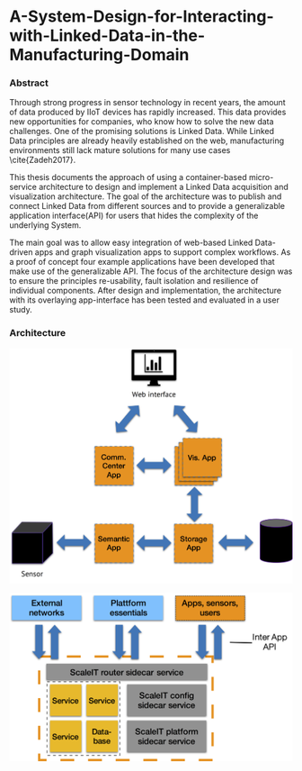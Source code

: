 # A-System-Design-for-Interacting-with-Linked-Data-in-the-Manufacturing-Domain

### Abstract

Through strong progress in sensor technology in recent years, the amount of data produced by IIoT devices has rapidly increased.
This data provides new opportunities for companies, who know how to solve the new data challenges. One of the promising solutions is Linked Data.
While Linked Data principles are already heavily established on the web, manufacturing environments still lack mature solutions for many use cases \cite{Zadeh2017}.

This thesis documents the approach of using a container-based micro-service architecture to design and implement a Linked Data acquisition and visualization architecture.
The goal of the architecture was to publish and connect Linked Data from different sources and to provide a generalizable application interface(API) for users that hides the complexity of the underlying System. 

The main goal was to allow easy integration of web-based Linked Data-driven apps and graph visualization apps to support complex workflows.
As a proof of concept four example applications have been developed that make use of the generalizable API. 
The focus of the architecture design was to ensure the principles re-usability, fault isolation and resilience of individual components.
After design and implementation, the architecture with its overlaying app-interface has been tested and evaluated in a user study.

### Architecture 

![Architecture Design](images/shopfloor_app_arch.png)

![Apps - The architecture building blocks](images/app_anatomy.png)
